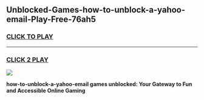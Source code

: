 
## Unblocked-Games-how-to-unblock-a-yahoo-email-Play-Free-76ah5
<h3>
<a href="https://premium76.site?title=how-to-unblock-a-yahoo-email&ref=20M">CLICK TO PLAY</a></h3>
<hr>

<h3>
<a href="https://premium76.site?title=how-to-unblock-a-yahoo-email&ref=20M">CLICK 2 PLAY</a>
  
</h3>

<a href="https://premium76.site?title=how-to-unblock-a-yahoo-email&ref=19M"><img src="https://clearcache.store/games.png"></a>


**how-to-unblock-a-yahoo-email games unblocked: Your Gateway to Fun and Accessible Online Gaming**
